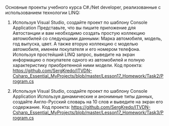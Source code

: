 Основные проекты учебного курса C#./Net developer, реализованные с использованием технологии LINQ:

1. Используя Visual Studio, создайте проект по шаблону Console Application
Представьте, что вы пишите приложение для Автостанции и вам необходимо создать простую
коллекцию автомобилей со следующими данными: Марка автомобиля, модель, год выпуска, цвет. А
также вторую коллекцию с моделью автомобиля, именем покупателя и его номером телефона.
Используя простейший LINQ запрос, выведите на экран информацию о покупателе одного из
автомобилей и полную характеристику приобретенной ними модели.
Код проекта: https://github.com/SergKredo/ITVDN-Csharp_Essential_MyProjects/blob/master/Lesson17_Homework/Task2/Program.cs

2. Используя Visual Studio, создайте проект по шаблону Console Application
Используя динамические и анонимные типы данных, создайте Англо-Русский словарь на 10 слов и
выведите на экран его содержание.
Код проекта: https://github.com/SergKredo/ITVDN-Csharp_Essential_MyProjects/blob/master/Lesson17_Homework/Task3/Program.cs
